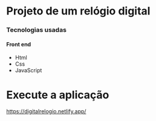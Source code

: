 # Projeto de um relógio digital

### Tecnologias usadas

#### Front end
- Html
- Css
- JavaScript

# Execute a aplicação 
<https://digitalrelogio.netlify.app/>
